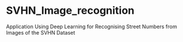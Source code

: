 # SVHN_Image_recognition
Application Using Deep Learning for Recognising Street Numbers from Images of the SVHN Dataset

